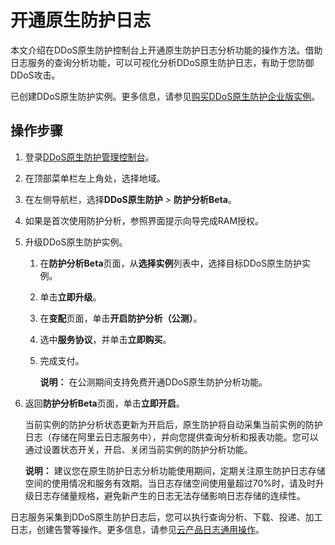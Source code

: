 # 开通原生防护日志

本文介绍在DDoS原生防护控制台上开通原生防护日志分析功能的操作方法。借助日志服务的查询分析功能，可以可视化分析DDoS原生防护日志，有助于您防御DDoS攻击。

已创建DDoS原生防护实例。更多信息，请参见[购买DDoS原生防护企业版实例](/cn.zh-CN/DDoS原生防护用户指南/购买DDoS原生防护企业版实例.md)。

## 操作步骤

1.  登录[DDoS原生防护管理控制台](https://yundun.console.aliyun.com/?spm=a2c4g.11186623.2.6.233662bcGd6bPG&p=ddos#/)。

2.  在顶部菜单栏左上角处，选择地域。

3.  在左侧导航栏，选择**DDoS原生防护** \> **防护分析Beta**。

4.  如果是首次使用防护分析，参照界面提示向导完成RAM授权。

5.  升级DDoS原生防护实例。

    1.  在**防护分析Beta**页面，从**选择实例**列表中，选择目标DDoS原生防护实例。

    2.  单击**立即升级**。

    3.  在**变配**页面，单击**开启防护分析（公测）**。

    4.  选中**服务协议**，并单击**立即购买**。

    5.  完成支付。

        **说明：** 在公测期间支持免费开通DDoS原生防护分析功能。

6.  返回**防护分析Beta**页面，单击**立即开启**。

    当前实例的防护分析状态更新为开启后，原生防护将自动采集当前实例的防护日志（存储在阿里云日志服务中），并向您提供查询分析和报表功能。您可以通过设置状态开关，开启、关闭当前实例的防护分析功能。

    **说明：** 建议您在原生防护日志分析功能使用期间，定期关注原生防护日志存储空间的使用情况和服务有效期。当日志存储空间使用量超过70%时，请及时升级日志存储量规格，避免新产生的日志无法存储影响日志存储的连续性。


日志服务采集到DDoS原生防护日志后，您可以执行查询分析、下载、投递、加工日志，创建告警等操作。更多信息，请参见[云产品日志通用操作](/cn.zh-CN/数据采集/云产品日志采集/云产品日志通用操作.md)。

